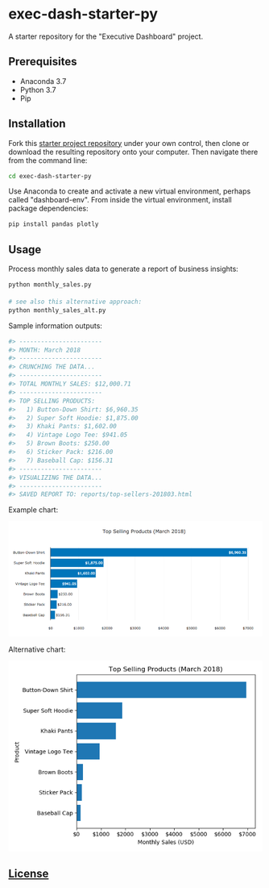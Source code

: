 # exec-dash-starter-py

A starter repository for the "Executive Dashboard" project.

## Prerequisites

  + Anaconda 3.7
  + Python 3.7
  + Pip

## Installation

Fork this [starter project repository](https://github.com/prof-rossetti/exec-dash-starter-py) under your own control, then clone or download the resulting repository onto your computer. Then navigate there from the command line:

```sh
cd exec-dash-starter-py
```

Use Anaconda to create and activate a new virtual environment, perhaps called "dashboard-env". From inside the virtual environment, install package dependencies:

```sh
pip install pandas plotly
```

## Usage

Process monthly sales data to generate a report of business insights:

```sh
python monthly_sales.py

# see also this alternative approach:
python monthly_sales_alt.py
```

Sample information outputs:

```py
#> -----------------------
#> MONTH: March 2018
#> -----------------------
#> CRUNCHING THE DATA...
#> -----------------------
#> TOTAL MONTHLY SALES: $12,000.71
#> -----------------------
#> TOP SELLING PRODUCTS:
#>   1) Button-Down Shirt: $6,960.35
#>   2) Super Soft Hoodie: $1,875.00
#>   3) Khaki Pants: $1,602.00
#>   4) Vintage Logo Tee: $941.05
#>   5) Brown Boots: $250.00
#>   6) Sticker Pack: $216.00
#>   7) Baseball Cap: $156.31
#> -----------------------
#> VISUALIZING THE DATA...
#> -----------------------
#> SAVED REPORT TO: reports/top-sellers-201803.html
```

Example chart:

![example bar chart of top-selling products](/images/top-sellers-201803.png)

Alternative chart:

![example bar chart of top-selling products](/images/top-sellers-201803-alt.png)

## [License](/LICENSE.md)
